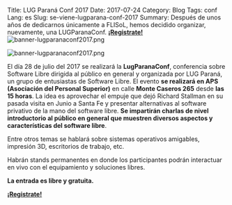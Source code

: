 Title: LUG Paraná Conf 2017
Date: 2017-07-24
Category: Blog
Tags: conf
Lang: es
Slug: se-viene-lugparana-conf-2017
Summary: Después de unos años de dedicarnos únicamente a FLISoL, hemos decidido organizar, nuevamente, una LUGParanaConf. **[¡Registrate!](http://conf.lugparana.org)** ![banner-lugparanaconf2017.png](/images/article/2017/banner-lugparanaconf2017.png)

![banner-lugparanaconf2017.png](/images/article/2017/banner-lugparanaconf2017.png)  

El día 28 de julio del 2017 se realizará la **LugParanaConf**, conferencia sobre Software Libre dirigida al público en general y organizada por LUG Paraná, un grupo de entusiastas de Software Libre. El evento **se realizará en APS (Asociación del Personal Superior)** en calle **Monte Caseros 265** desde **las 15 horas**.  La idea es aprovechar el empuje que dejó Richard Stallman en su pasada visita en Junio a Santa Fe y presentar alternativas al software privativo de la mano del software libre. **Se impartirán charlas de nivel introductorio al público en general que muestren diversos aspectos y características del software libre**. 

Entre otros temas se hablará sobre sistemas operativos amigables, impresión 3D, escritorios de trabajo, etc.

Habrán stands permanentes en donde los participantes podrán interactuar en vivo con el equipamiento y soluciones libres.

**La entrada es libre y gratuita.**

**[¡Registrate!](http://conf.lugparana.org)**


